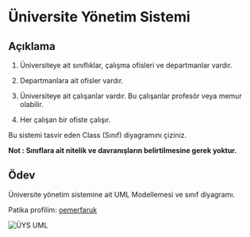 # Üniversite Yönetim Sistemi

## Açıklama
1. Üniversiteye ait sınıflıklar, çalışma ofisleri ve departmanlar vardır.

2. Departmanlara ait ofisler vardır.

3. Üniversiteye ait çalışanlar vardır. Bu çalışanlar profesör veya memur olabilir.

4. Her çalışan bir ofiste çalışır.

Bu sistemi tasvir eden Class (Sınıf) diyagramını çiziniz.

**Not : Sınıflara ait nitelik ve davranışların belirtilmesine gerek yoktur.**

## Ödev

Üniversite yönetim sistemine ait UML Modellemesi ve sınıf diyagramı.

Patika profilim: [oemerfaruk](https://app.patika.dev/oemerfaruk)

![ÜYS UML](/img/draw.drawio.svg)